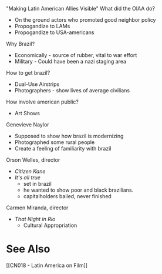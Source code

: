 "Making Latin American Allies Visible"
What did the OIAA do?
- On the ground actors who promoted good neighbor policy
- Propogandize to LAMs
- Propogandize to USA-americans

Why Brazil?
- Economically - source of rubber, vital to war effort
- Military - Could have been a nazi staging area

How to get brazil?
- Dual-Use Airstrips
- Photographers - show lives of average civilians

How involve american public?
- Art Shows

Genevieve Naylor
- Supposed to show how brazil is modernizing
- Photographed some rural people
- Create a feeling of familiarity with brazil


Orson Welles, director
- *Citizen Kane*
- *It's all true* 
	- set in brazil
	- he wanted to show poor and black brazilians.
	- capitalholders bailed, never finished

Carmen Miranda, director
- *That Night in Rio*
	- Cultural Appropriation


# See Also
[[CN018 - Latin America on Film]]
